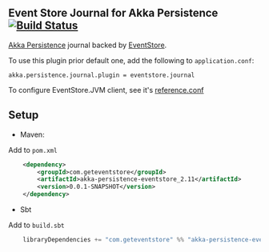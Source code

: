 ## Event Store Journal for Akka Persistence [![Build Status](https://travis-ci.org/EventStore/EventStore.Akka.Persistence.png?branch=master)](https://travis-ci.org/EventStore/EventStore.Akka.Persistence)

[Akka Persistence](http://doc.akka.io/docs/akka/2.3.2/scala/persistence.html) journal backed by [EventStore](http://geteventstore.com/).

To use this plugin prior default one, add the following to `application.conf`:

```akka.persistence.journal.plugin = eventstore.journal```

To configure EventStore.JVM client, see it's [reference.conf](https://github.com/EventStore/EventStore.JVM/blob/master/src/main/resources/reference.conf)

## Setup

* Maven:

Add to `pom.xml`

```xml
    <dependency>
        <groupId>com.geteventstore</groupId>
        <artifactId>akka-persistence-eventstore_2.11</artifactId>
        <version>0.0.1-SNAPSHOT</version>
    </dependency>
```

* Sbt

Add to `build.sbt`

```scala
    libraryDependencies += "com.geteventstore" %% "akka-persistence-eventstore" % "0.0.1-SNAPSHOT"
```
